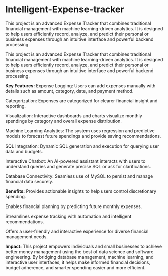 # Intelligent-Expense-tracker
This project is an advanced Expense Tracker that combines traditional financial management with machine learning-driven analytics. It is designed to help users efficiently record, analyze, and predict their personal or business expenses through an intuitive interface and powerful backend processing.

This project is an advanced Expense Tracker that combines traditional financial management with machine learning-driven analytics. It is designed to help users efficiently record, analyze, and predict their personal or business expenses through an intuitive interface and powerful backend processing.

**Key Features:**
Expense Logging: Users can add expenses manually with details such as amount, category, date, and payment method.

Categorization: Expenses are categorized for clearer financial insight and reporting.

Visualization: Interactive dashboards and charts visualize monthly spendings by category and overall expense distribution.

Machine Learning Analytics: The system uses regression and predictive models to forecast future spendings and provide saving recommendations.

SQL Integration: Dynamic SQL generation and execution for querying user data and budgets.

Interactive Chatbot: An AI-powered assistant interacts with users to understand queries and generate precise SQL or ask for clarifications.

Database Connectivity: Seamless use of MySQL to persist and manage financial data securely.

**Benefits:**
Provides actionable insights to help users control discretionary spending.

Enables financial planning by predicting future monthly expenses.

Streamlines expense tracking with automation and intelligent recommendations.

Offers a user-friendly and interactive experience for diverse financial management needs.

**Impact:**
This project empowers individuals and small businesses to achieve better money management using the best of data science and software engineering. By bridging database management, machine learning, and interactive user interfaces, it helps make informed financial decisions, budget adherence, and smarter spending easier and more efficient.
